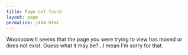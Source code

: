 ```yaml
---
title: Page not found
layout: page
permalink: /404.html
---
```


Woooooow,it seems that the page you were trying to view has moved or does not exist.
Guess what it may be?...I mean I'm sorry for that.